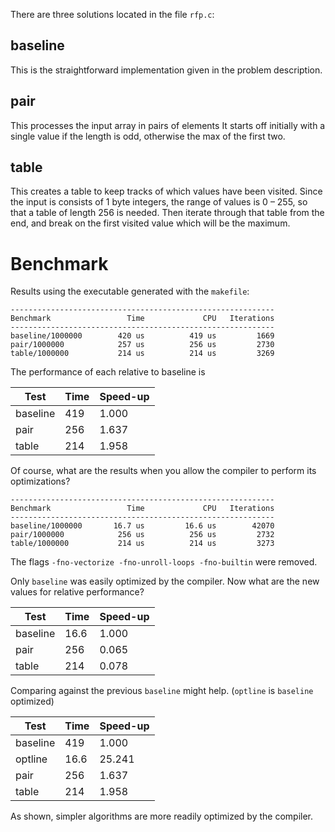 There are three solutions located in the file `rfp.c`:

## baseline

This is the straightforward implementation given in the problem description.

## pair

This processes the input array in pairs of elements
It starts off initially with a single value if the length is odd, otherwise the max of the first two.

## table

This creates a table to keep tracks of which values have been visited.
Since the input is consists of 1 byte integers, the range of values is 0 – 255, so that a table of length 256 is needed.
Then iterate through that table from the end, and break on the first visited value which will be the maximum.

# Benchmark

Results using the executable generated with the `makefile`:

```
-----------------------------------------------------------
Benchmark                 Time             CPU   Iterations
-----------------------------------------------------------
baseline/1000000        420 us          419 us         1669
pair/1000000            257 us          256 us         2730
table/1000000           214 us          214 us         3269
```

The performance of each relative to baseline is

Test     | Time | Speed-up
---------|------|---------
baseline |  419 |    1.000
pair     |  256 |    1.637
table    |  214 |    1.958

Of course, what are the results when you allow the compiler to perform its optimizations?

```
-----------------------------------------------------------
Benchmark                 Time             CPU   Iterations
-----------------------------------------------------------
baseline/1000000       16.7 us         16.6 us        42070
pair/1000000            256 us          256 us         2732
table/1000000           214 us          214 us         3273
```

The flags `-fno-vectorize -fno-unroll-loops -fno-builtin` were removed.

Only `baseline` was easily optimized by the compiler. Now what are the new values for relative performance?

Test     | Time | Speed-up
---------|------|---------
baseline |  16.6|    1.000
pair     | 256  |    0.065
table    | 214  |    0.078

Comparing against the previous `baseline` might help. (`optline` is `baseline` optimized)

Test     | Time | Speed-up
---------|------|---------
baseline | 419  |    1.000
optline  |  16.6|   25.241
pair     | 256  |    1.637
table    | 214  |    1.958

As shown, simpler algorithms are more readily optimized by the compiler.
